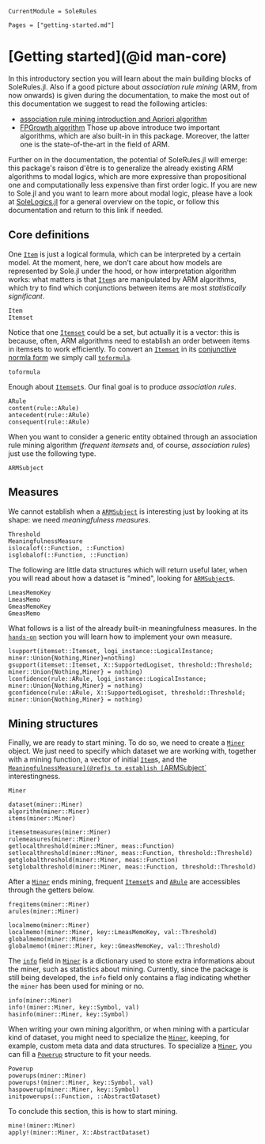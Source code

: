 ```@meta
CurrentModule = SoleRules
```

```@contents
Pages = ["getting-started.md"]
```

# [Getting started](@id man-core)

In this introductory section you will learn about the main building blocks of SoleRules.jl. 
Also if a good picture about *association rule mining* (ARM, from now onwards) is given during the documentation, to make the most out of this documentation we suggest to read the following articles:
- [association rule mining introduction and Apriori algorithm](https://ceur-ws.org/Vol-3284/492.pdf)
- [FPGrowth algorithm](https://www.cs.sfu.ca/~jpei/publications/sigmod00.pdf)
Those up above introduce two important algorithms, which are also built-in in this package. Moreover, the latter one is the state-of-the-art in the field of ARM.

Further on in the documentation, the potential of SoleRules.jl will emerge: this package's raison d'être is to generalize the already existing ARM algorithms to modal logics, which are more expressive than propositional one and computationally less expensive than first order logic. If you are new to Sole.jl and you want to learn more about modal logic, please have a look at [SoleLogics.jl](https://github.com/aclai-lab/SoleLogics.jl) for a general overview on the topic, or follow this documentation and return to this link if needed.

## Core definitions

One [`Item`](@ref) is just a logical formula, which can be interpreted by a certain model. At the moment, here, we don't care about how models are represented by Sole.jl under the hood, or how interpretation algorithm works: what matters is that [`Item`](@ref)s are manipulated by ARM algorithms, which try to find which conjunctions between items are most *statistically significant*.

```@docs
Item
Itemset
```

Notice that one [`Itemset`](@ref) could be a set, but actually it is a vector: this is because, often, ARM algorithms need to establish an order between items in itemsets to work efficiently. To convert an [`Itemset`](@ref) in its [conjunctive normla form](https://en.wikipedia.org/wiki/Conjunctive_normal_form) we simply call [`toformula`](@ref).
```@docs
toformula
```

Enough about [`Itemset`](@ref)s. Our final goal is to produce *association rules*. 

```@docs
ARule
content(rule::ARule)
antecedent(rule::ARule)
consequent(rule::ARule)
```

When you want to consider a generic entity obtained through an association rule mining algorithm (*frequent itemsets* and, of course, *association rules*) just use the following type.
```@docs
ARMSubject
```

## Measures

We cannot establish when a [`ARMSubject`](@ref) is interesting just by looking at its shape: we need *meaningfulness measures*. 
```@docs
Threshold
MeaningfulnessMeasure
islocalof(::Function, ::Function)
isglobalof(::Function, ::Function)
```

The following are little data structures which will return useful later, when you will read about how a dataset is "mined", looking for [`ARMSubject`](@ref)s.
```@docs
LmeasMemoKey
LmeasMemo
GmeasMemoKey
GmeasMemo
```

What follows is a list of the already built-in meaningfulness measures.
In the [`hands-on`](@ref) section you will learn how to implement your own measure.

```@docs
lsupport(itemset::Itemset, logi_instance::LogicalInstance; miner::Union{Nothing,Miner}=nothing)
gsupport(itemset::Itemset, X::SupportedLogiset, threshold::Threshold; miner::Union{Nothing,Miner} = nothing)
lconfidence(rule::ARule, logi_instance::LogicalInstance; miner::Union{Nothing,Miner} = nothing)
gconfidence(rule::ARule, X::SupportedLogiset, threshold::Threshold; miner::Union{Nothing,Miner} = nothing)
```

## Mining structures

Finally, we are ready to start mining. To do so, we need to create a [`Miner`](@ref) object.
We just need to specify which dataset we are working with, together with a mining function, a vector of initial [`Item`](@ref)s, and the [`MeaningfulnessMeasure](@ref)s to establish [`ARMSubject`](@ref) interestingness.

```@docs
Miner

dataset(miner::Miner)
algorithm(miner::Miner)
items(miner::Miner)

itemsetmeasures(miner::Miner)
rulemeasures(miner::Miner)
getlocalthreshold(miner::Miner, meas::Function)
setlocalthreshold(miner::Miner, meas::Function, threshold::Threshold)
getglobalthreshold(miner::Miner, meas::Function)
setglobalthreshold(miner::Miner, meas::Function, threshold::Threshold)
```

After a [`Miner`](@ref) ends mining, frequent [`Itemset`](@ref)s and [`ARule`](@ref) are accessibles through the getters below.
```@docs
freqitems(miner::Miner)
arules(miner::Miner)
```

```@docs
localmemo(miner::Miner)
localmemo!(miner::Miner, key::LmeasMemoKey, val::Threshold)
globalmemo(miner::Miner)
globalmemo!(miner::Miner, key::GmeasMemoKey, val::Threshold)
```

The [`info`](@ref) field in [`Miner`](@ref) is a dictionary used to store extra informations about the miner, such as statistics about mining. Currently, since the package is still being developed, the `info` field only contains a flag indicating whether the `miner` has been used for mining or no.
```@docs
info(miner::Miner)
info!(miner::Miner, key::Symbol, val)
hasinfo(miner::Miner, key::Symbol)
```

When writing your own mining algorithm, or when mining with a particular kind of dataset, you might need to specialize the [`Miner`](@ref), keeping, for example, custom meta data and data structures. To specialize a [`Miner`](@ref), you can fill a [`Powerup`](@ref) structure to fit your needs.

```@docs
Powerup
powerups(miner::Miner)
powerups!(miner::Miner, key::Symbol, val)
haspowerup(miner::Miner, key::Symbol)
initpowerups(::Function, ::AbstractDataset)
```

To conclude this section, this is how to start mining.
```@docs
mine!(miner::Miner)
apply!(miner::Miner, X::AbstractDataset)
```